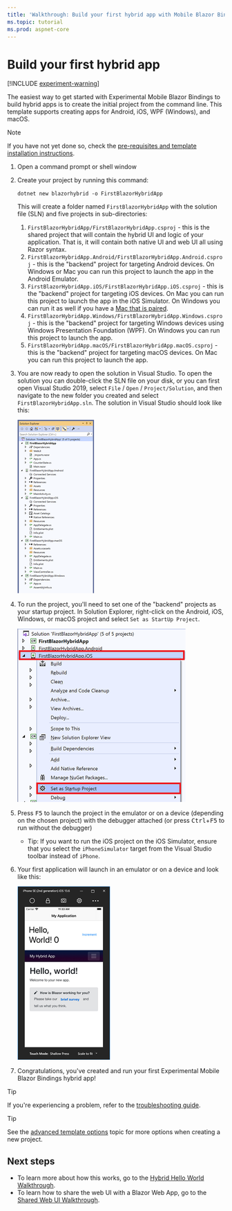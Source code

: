 ```yaml
---
title: 'Walkthrough: Build your first hybrid app with Mobile Blazor Bindings - Mobile Blazor Bindings'
ms.topic: tutorial
ms.prod: aspnet-core
---
```


# Build your first hybrid app

[!INCLUDE [experiment-warning](../includes/experiment-warning.md)]

The easiest way to get started with Experimental Mobile Blazor Bindings to build hybrid apps is to create the initial project from the command line. This template supports creating apps for Android, iOS, WPF (Windows), and macOS.

> [!NOTE]
> If you have not yet done so, check the [pre-requisites and template installation instructions](../get-started.md).

1. Open a command prompt or shell window

1. Create your project by running this command:

    ```shell
    dotnet new blazorhybrid -o FirstBlazorHybridApp
    ```

    This will create a folder named `FirstBlazorHybridApp` with the solution file (SLN) and five projects in sub-directories:

   1. `FirstBlazorHybridApp/FirstBlazorHybridApp.csproj` - this is the shared project that will contain the hybrid UI and logic of your application. That is, it will contain both native UI and web UI all using Razor syntax.
   1. `FirstBlazorHybridApp.Android/FirstBlazorHybridApp.Android.csproj` - this is the "backend" project for targeting Android devices. On Windows or Mac you can run this project to launch the app in the Android Emulator.
   1. `FirstBlazorHybridApp.iOS/FirstBlazorHybridApp.iOS.csproj` - this is the "backend" project for targeting iOS devices. On Mac you can run this project to launch the app in the iOS Simulator. On Windows you can run it as well if you have a [Mac that is paired](/xamarin/ios/get-started/installation/windows/connecting-to-mac/).
   1. `FirstBlazorHybridApp.Windows/FirstBlazorHybridApp.Windows.csproj` - this is the "backend" project for targeting Windows devices using Windows Presentation Foundation (WPF). On Windows you can run this project to launch the app.
   1. `FirstBlazorHybridApp.macOS/FirstBlazorHybridApp.macOS.csproj` - this is the "backend" project for targeting macOS devices. On Mac you can run this project to launch the app.

1. You are now ready to open the solution in Visual Studio. To open the solution you can double-click the SLN file on your disk, or you can first open Visual Studio 2019, select `File` / `Open` / `Project/Solution`, and then navigate to the new folder you created and select `FirstBlazorHybridApp.sln`. The solution in Visual Studio should look like this:

    [ ![Solution Explorer with all 5 projects](./media/build-first-hybrid-app/solution-explorer-with-all-hybrid-projects-inline.png) ](./media/build-first-hybrid-app/solution-explorer-with-all-hybrid-projects-expanded.png#lightbox)

1. To run the project, you'll need to set one of the "backend" projects as your startup project. In Solution Explorer, right-click on the Android, iOS, Windows, or macOS project and select `Set as StartUp Project`.

    [ ![Set startup project in Solution Explorer](./media/build-first-hybrid-app/set-startup-hybrid-project-inline.png) ](./media/build-first-hybrid-app/set-startup-hybrid-project-expanded.png#lightbox)

1. Press <kbd>F5</kbd> to launch the project in the emulator or on a device (depending on the chosen project) with the debugger attached (or press <kbd>Ctrl</kbd>+<kbd>F5</kbd> to run without the debugger)

   * Tip: If you want to run the iOS project on the iOS Simulator, ensure that you select the `iPhoneSimulator` target from the Visual Studio toolbar instead of `iPhone`.

1. Your first application will launch in an emulator or on a device and look like this:

    [ ![Hello World hybrid app running in the iOS Simulator](./media/build-first-hybrid-app/ios-hybrid-helloworld-inline.png) ](./media/build-first-hybrid-app/ios-hybrid-helloworld-expanded.png#lightbox)

1. Congratulations, you've created and run your first Experimental Mobile Blazor Bindings hybrid app!

> [!TIP]
> If you're experiencing a problem, refer to the [troubleshooting guide](../advanced/troubleshooting.md).

> [!TIP]
> See the [advanced template options](../advanced/template-options.md) topic for more options when creating a new project.

## Next steps

* To learn more about how this works, go to the [Hybrid Hello World Walkthrough](hybrid-hello-world.md).
* To learn how to share the web UI with a Blazor Web App, go to the [Shared Web UI Walkthrough](shared-web-ui.md).
